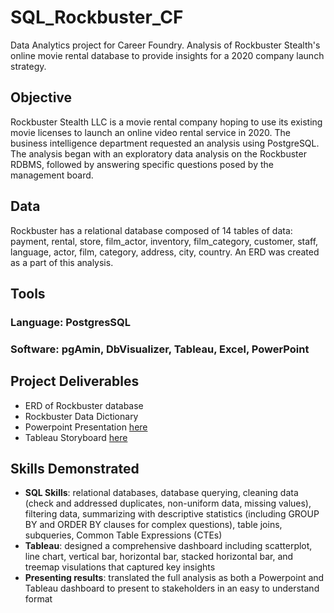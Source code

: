 # SQL_Rockbuster_CF
Data Analytics project for Career Foundry. Analysis of Rockbuster Stealth's online movie rental database to provide insights for a 2020 company launch strategy.

## **Objective**
Rockbuster Stealth LLC is a movie rental company hoping to use its existing movie licenses to launch an online video rental service in 2020. The business intelligence department requested an analysis using PostgreSQL. The analysis began with an exploratory data analysis on the Rockbuster RDBMS, followed by answering specific questions posed by the management board. 

## **Data**
Rockbuster has a relational database composed of 14 tables of data: payment, rental, store, film_actor, inventory, film_category, customer, staff, language, actor, film, category, address, city, country. An ERD was created as a part of this analysis.

## **Tools**
### Language: PostgresSQL
### Software: pgAmin, DbVisualizer, Tableau, Excel, PowerPoint

## **Project Deliverables**
- ERD of Rockbuster database
- Rockbuster Data Dictionary
- Powerpoint Presentation [here](https://drive.google.com/file/d/1HHRijwir5cR0BXJuf_VGXpqQ7mPL5weF/view?usp=sharing) 
- Tableau Storyboard [here](https://public.tableau.com/views/RockbusterMarketingStrategy/RockbusterStoryboard?:language=en-US&:display_count=n&:origin=viz_share_link)


## **Skills Demonstrated**
- **SQL Skills**: relational databases, database querying, cleaning data (check and addressed duplicates, non-uniform data, missing values), filtering data, summarizing with descriptive statistics (including GROUP BY and ORDER BY clauses for complex questions), table joins, subqueries, Common Table Expressions (CTEs)
- **Tableau**: designed a comprehensive dashboard including scatterplot, line chart, vertical bar, horizontal bar, stacked horizontal bar, and treemap visulations that captured key insights
- **Presenting results**: translated the full analysis as both a Powerpoint and Tableau dashboard to present to stakeholders in an easy to understand format
